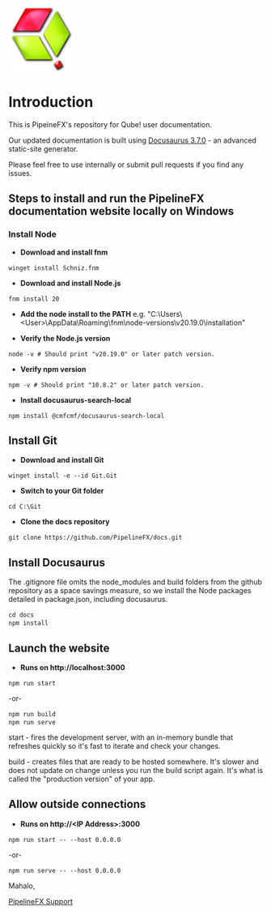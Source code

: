 <p align="left">
  <img src="static/img/QubeLogo.png">
</p>


# Introduction

This is PipeineFX's repository for Qube! user documentation.

Our updated documentation is built using [Docusaurus 3.7.0](https://docusaurus.io/) - an advanced static-site generator.

Please feel free to use internally or submit pull requests if you find any issues.

## Steps to install and run the PipelineFX documentation website locally on Windows

### Install Node

* **Download and install fnm**
```
winget install Schniz.fnm
```

<open new terminal>

* **Download and install Node.js**
```
fnm install 20
```

* **Add the node install to the PATH**
e.g. "C:\Users\\\<User\>\AppData\Roaming\fnm\node-versions\v20.19.0\installation"

<open new terminal>

* **Verify the Node.js version**
```
node -v # Should print "v20.19.0" or later patch version.
```

* **Verify npm version**
```
npm -v # Should print "10.8.2" or later patch version.
```

* **Install docusaurus-search-local**
```
npm install @cmfcmf/docusaurus-search-local	
```



## Install Git

* **Download and install Git**
```
winget install -e --id Git.Git
```

<open new terminal>

* **Switch to your Git folder**
```
cd C:\Git
```

* **Clone the docs repository**
```
git clone https://github.com/PipelineFX/docs.git
```



## Install Docusaurus

The .gitignore file omits the node_modules and build folders from the github repository as a space savings measure, so we install the Node packages detailed in package.json, including docusaurus.
```
cd docs
npm install
```



## Launch the website
* **Runs on http://localhost:3000**
```
npm run start
```
-or-
```
npm run build
npm run serve
```

start - fires the development server, with an in-memory bundle that refreshes
quickly so it's fast to iterate and check your changes.

build - creates files that are ready to be hosted somewhere.
It's slower and does not update on change unless you run the build script
again. It's what is called the "production version" of your app.



## Allow outside connections
* **Runs on http://\<IP Address\>:3000**
```
npm run start -- --host 0.0.0.0
```
-or-
```
npm run serve -- --host 0.0.0.0
```



Mahalo,

[PipelineFX Support](support@pipelinefx.com)
